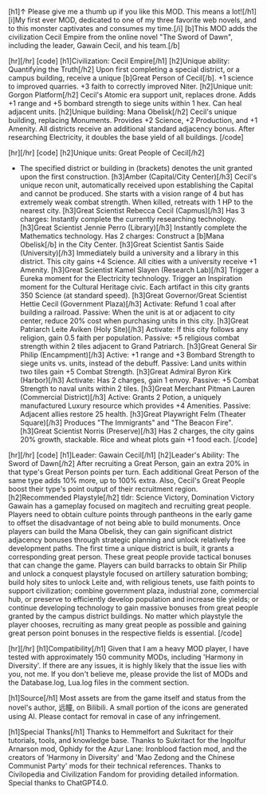 [h1]↑ Please give me a thumb up if you like this MOD. This means a lot![/h1]
[i]My first ever MOD, dedicated to one of my three favorite web novels, and to this monster captivates and consumes my time.[/i]
[b]This MOD adds the civilization Cecil Empire from the online novel "The Sword of Dawn", including the leader, Gawain Cecil, and his team.[/b]

[hr][/hr]
[code]
[h1]Civilization: Cecil Empire[/h1]
[h2]Unique ability: Quantifying the Truth[/h2]
Upon first completing a special district, or a campus building, receive a unique [b]Great Person of Cecil[/b].
+1 science to improved quarries.
+3 faith to correctly improved Niter.
[h2]Unique unit: Gorgon Platform[/h2]
Cecil's Atomic era support unit, replaces drone. Adds +1 range and +5 bombard strength to siege units within 1 hex. Can heal adjacent units.
[h2]Unique building: Mana Obelisk[/h2]
Cecil's unique building, replacing Monuments. Provides +2 Science, +2 Production, and +1 Amenity. All districts receive an additional standard adjacency bonus. After researching Electricity, it doubles the base yield of all buildings.
[/code]

[hr][/hr]
[code]
[h2]Unique units: Great People of Cecil[/h2]
* The specified district or building in (brackets) denotes the unit granted upon the first construction.
[h3]Amber (Capital/City Center)[/h3]
Cecil's unique recon unit, automatically received upon establishing the Capital and cannot be produced. She starts with a vision range of 4 but has extremely weak combat strength. When killed, retreats with 1 HP to the nearest city.
[h3]Great Scientist Rebecca Cecil (Capmus)[/h3]
Has 3 charges: Instantly complete the currently researching technology.
[h3]Great Scientist Jennie Perro (Library)[/h3]
Instantly complete the Mathematics technology. Has 2 charges: Construct a [b]Mana Obelisk[/b] in the City Center.
[h3]Great Scientist Santis Saide (University)[/h3]
Immediately build a university and a library in this district. This city gains +4 Science. All cities with a university receive +1 Amenity.
[h3]Great Scientist Kamel Slayen (Research Lab)[/h3]
Trigger a Eureka moment for the Electricity technology. Trigger an Inspiration moment for the Cultural Heritage civic. Each artifact in this city grants 350 Science (at standard speed).
[h3]Great Governor/Great Scientist Hettie Cecil (Government Plaza)[/h3]
Activate: Refund 1 coal after building a railroad.
Passive: When the unit is at or adjacent to city center, reduce 20% cost when purchasing units in this city.
[h3]Great Patriarch Leite Aviken (Holy Site)[/h3]
Activate: If this city follows any religion, gain 0.5 faith per population.
Passive: +5 religious combat strength within 2 tiles adjacent to Grand Patriarch.
[h3]Great General Sir Philip (Encampment)[/h3]
Active: +1 range and +3 Bombard Strength to siege units vs. units, instead of the debuff.
Passive: Land units within two tiles gain +5 Combat Strength.
[h3]Great Admiral Byron Kirk (Harbor)[/h3]
Activate: Has 2 charges, gain 1 envoy.
Passive: +5 Combat Strength to naval units within 2 tiles.
[h3]Great Merchant Pitman Lauren (Commercial District)[/h3]
Active: Grants 2 Potion, a uniquely manufactured Luxury resource which provides +4 Amenities.
Passive: Adjacent allies restore 25 health.
[h3]Great Playwright Felm (Theater Square)[/h3]
Produces "The Immigrants" and "The Beacon Fire".
[h3]Great Scientist Norris (Preserve)[/h3]
Has 2 charges, the city gains 20% growth, stackable. Rice and wheat plots gain +1 food each.
[/code]

[hr][/hr]
[code]
[h1]Leader: Gawain Cecil[/h1]
[h2]Leader's Ability: The Sword of Dawn[/h2]
After recruiting a Great Person, gain an extra 20% in that type's Great Person points per turn. Each additional Great Person of the same type adds 10% more, up to 100% extra. Also, Cecil's Great People boost their type's point output of their recruitment region.
[h2]Recommended Playstyle[/h2]
tldr: Science Victory, Domination Victory
Gawain has a gameplay focused on magitech and recruiting great people. Players need to obtain culture points through pantheons in the early game to offset the disadvantage of not being able to build monuments. Once players can build the Mana Obelisk, they can gain significant district adjacency bonuses through strategic planning and unlock relatively free development paths. The first time a unique district is built, it grants a corresponding great person. These great people provide tactical bonuses that can change the game. Players can build barracks to obtain Sir Philip and unlock a conquest playstyle focused on artillery saturation bombing; build holy sites to unlock Leite and, with religious tenets, use faith points to support civilization; combine government plaza, industrial zone, commercial hub, or preserve to efficiently develop population and increase tile yields; or continue developing technology to gain massive bonuses from great people granted by the campus district buildings. No matter which playstyle the player chooses, recruiting as many great people as possible and gaining great person point bonuses in the respective fields is essential.
[/code]

[hr][/hr]
[h1]Compatibility[/h1]
Given that I am a heavy MOD player, I have tested with approximately 150 community MODs, including 'Harmony in Diversity'. If there are any issues, it is highly likely that the issue lies with you, not me. If you don't believe me, please provide the list of MODs and the Database.log, Lua.log files in the comment section.

[h1]Source[/h1]
Most assets are from the game itself and status from the novel's author, 远瞳, on Bilibili. A small portion of the icons are generated using AI. Please contact for removal in case of any infringement.

[h1]Special Thanks[/h1]
Thanks to Hemmelfort and Sukritact for their tutorials, tools, and knowledge base. Thanks to Sukritact for the Ingolfur Arnarson mod, Ophidy for the Azur Lane: Ironblood faction mod, and the creators of 'Harmony in Diversity' and 'Mao Zedong and the Chinese Communist Party' mods for their technical references. Thanks to Civilopedia and Civilization Fandom for providing detailed information. Special thanks to ChatGPT4.0.